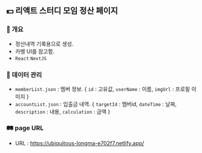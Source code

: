 ## 💵 리액트 스터디 모임 정산 페이지

### 🪬 개요
- 정산내역 기록용으로 생성.
- 카뱅 UI를 참고함.
- `React` `NextJS`

### 🧾 데이터 관리
- `memberList.json` : 멤버 정보. { `id` : 고유값, `userName` : 이름, `imgUrl` : 프로필 이미지 }
- `accountList.json` : 입출금 내역. { `targetId` : 멤버id, `dateTime` : 날짜, `description` : 내용, `calculation` : 금액 }

### 🛤 page URL 
- URL : https://ubiquitous-longma-e702f7.netlify.app/ 
